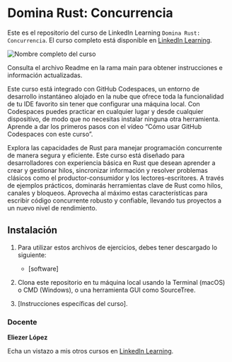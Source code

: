 # Domina Rust: Concurrencia

Este es el repositorio del curso de LinkedIn Learning `Domina Rust: Concurrencia`. El curso completo está disponible en [LinkedIn Learning][lil-course-url].

![Nombre completo del curso][lil-thumbnail-url] 

Consulta el archivo Readme en la rama main para obtener instrucciones e información actualizadas.

Este curso está integrado con GitHub Codespaces, un entorno de desarrollo instantáneo alojado en la nube que ofrece toda la funcionalidad de tu IDE favorito sin tener que configurar una máquina local. Con Codespaces puedes practicar en cualquier lugar y desde cualquier dispositivo, de modo que no necesitas instalar ninguna otra herramienta. Aprende a dar los primeros pasos con el vídeo “Cómo usar GitHub Codespaces con este curso”.    

Explora las capacidades de Rust para manejar programación concurrente de manera segura y eficiente. Este curso está diseñado para desarrolladores con experiencia básica en Rust que desean aprender a crear y gestionar hilos, sincronizar información y resolver problemas clásicos como el productor-consumidor y los lectores-escritores. A través de ejemplos prácticos, dominarás herramientas clave de Rust como hilos, canales y bloqueos. Aprovecha al máximo estas características para escribir código concurrente robusto y confiable, llevando tus proyectos a un nuevo nivel de rendimiento.

## Instalación

1. Para utilizar estos archivos de ejercicios, debes tener descargado lo siguiente:
   - [software]

2. Clona este repositorio en tu máquina local usando la Terminal (macOS) o CMD (Windows), o una herramienta GUI como SourceTree.
3. [Instrucciones específicas del curso].

### Docente

**Eliezer López**

Echa un vistazo a mis otros cursos en [LinkedIn Learning](https://www.linkedin.com/learning/instructors/eliezer-lopez).

[0]: # (Replace these placeholder URLs with actual course URLs)
[lil-course-url]: https://www.linkedin.com
[lil-thumbnail-url]: https://media.licdn.com/dms/image/v2/D4E0DAQFKt6q65cswjA/learning-public-crop_675_1200/B4EZWPD_XWHUAc-/0/1741861943149?e=2147483647&v=beta&t=W4Gt_L9Jq2aFmjFaL7YH8BUaDu9E1_YxXeQUF6uFDgM
